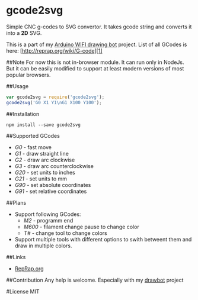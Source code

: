 # gcode2svg
Simple CNC g-codes to SVG convertor. It takes gcode string and converts it into a __2D__ SVG.

This is a part of my [Arduino WIFI drawing bot][2] project.
List of all GCodes is here: [http://reprap.org/wiki/G-code][1]

##Note
For now this is not in-browser module. It can run only in NodeJs. But it can be easily modified to support at least modern versions of most popular browsers.

##Usage
```javascript
var gcode2svg = require('gcode2svg');
gcode2svg('G0 X1 Y1\nG1 X100 Y100');
```

##Installation
```
npm install --save gcode2svg
```

##Supported GCodes
* _G0_ - fast move
* _G1_ - draw straight line
* _G2_ - draw arc clockwise
* _G3_ - draw arc counterclockwise
* _G20_ - set units to inches
* _G21_ - set units to mm
* _G90_ - set absolute coordinates
* _G91_ - set relative coordinates

##Plans
* Support following GCodes:
  * _M2_ - programm end
  * _M600_ - filament change pause to change color
  * _T#_ - change tool to change colors
* Support multiple tools with different options to swith betweent them and draw in multiple colors.

##Links
* [RepRap.org][3]

##Contribution
Any help is welcome. Especially with my [drawbot][2] project

#License
MIT

[1]: http://reprap.org/wiki/G-code
[2]: https://github.com/alex18881/ArduinoWifiDrawbot
[3]: http://reprap.org
